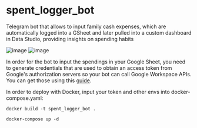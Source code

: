 # spent_logger_bot
Telegram bot that allows to input family cash expenses, which are automatically logged into a GSheet and later pulled into a custom dashboard in Data Studio, providing insights on spending habits

![image](https://user-images.githubusercontent.com/104202715/231747295-52755ec2-ae17-4c51-933c-97e686d85869.png)
![image](https://user-images.githubusercontent.com/104202715/231747580-b45997dc-42a7-48e3-bdc5-27695444367d.png)


In order for the bot to input the spendings in your Google Sheet, you need to generate credentials that are used to obtain an access token from Google's authorization servers so your bot can call Google Workspace APIs. You can get those using this [guide](https://developers.google.com/workspace/guides/create-credentials?hl=en). 


In order to deploy with Docker, input your token and other envs into docker-compose.yaml:
```
docker build -t spent_logger_bot .

docker-compose up -d
```
